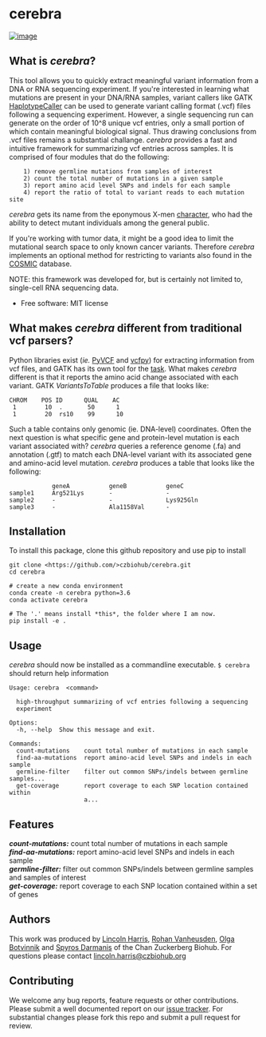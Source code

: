 cerebra
================================

[![image](https://img.shields.io/pypi/v/%7B%7B%20cookiecutter.repo_name%20%7D%7D.svg)](https://pypi.python.org/pypi/%7B%7B%20cookiecutter.repo_name%20%7D%7D)


What is _cerebra_?
-------------------------------------

This tool allows you to quickly extract meaningful variant information from a DNA or RNA sequencing experiment. If you're interested in learning what mutations are present in your DNA/RNA samples, variant callers like GATK [HaplotypeCaller](https://software.broadinstitute.org/gatk/documentation/tooldocs/3.8-0/org_broadinstitute_gatk_tools_walkers_haplotypecaller_HaplotypeCaller.php) can be used to generate variant calling format (.vcf) files following a sequencing experiment. However, a single sequencing run can generate on the order of 10^8 unique vcf entries, only a small portion of which contain meaningful biological signal. Thus drawing conclusions from .vcf files remains a substantial challange. _cerebra_ provides a fast and intuitive framework for summarizing vcf entries across samples. It is comprised of four modules that do the following:      

        1) remove germline mutations from samples of interest        
        2) count the total number of mutations in a given sample           
        3) report amino acid level SNPs and indels for each sample             
        4) report the ratio of total to variant reads to each mutation site      
        
_cerebra_ gets its name from the eponymous X-men [character](https://en.wikipedia.org/wiki/Cerebra), who had the ability to detect mutant individuals among the general public. 

If you're working with tumor data, it might be a good idea to limit the mutational search space to only known cancer variants. Therefore _cerebra_ implements an optional method for restricting to variants also found in the [COSMIC](https://cancer.sanger.ac.uk/cosmic) database.  

NOTE: this framework was developed for, but is certainly not limited to, single-cell RNA sequencing data. 

-   Free software: MIT license


What makes _cerebra_ different from traditional vcf parsers? 
-------------------------------------
Python libraries exist (_ie._ [PyVCF](https://pyvcf.readthedocs.io/en/latest/) and [vcfpy](https://vcfpy.readthedocs.io/en/stable/index.html)) for extracting information from vcf files, and GATK has its own tool for the [task](https://software.broadinstitute.org/gatk/documentation/tooldocs/3.8-0/org_broadinstitute_gatk_tools_walkers_variantutils_VariantsToTable.php). What makes _cerebra_ different is that it reports the amino acid change associated with each variant. GATK _VariantsToTable_ produces a file that looks like: 
 
    CHROM    POS ID      QUAL    AC
     1        10  .       50      1
     1        20  rs10    99      10

Such a table contains only genomic (ie. DNA-level) coordinates. Often the next question is what specific gene and protein-level mutation is each variant associated with? _cerebra_ queries a reference genome (.fa) and annotation (.gtf) to match each DNA-level variant with its associated gene and amino-acid level mutation. _cerebra_ produces a table that looks like the following: 
                
                geneA           geneB           geneC
    sample1     Arg521Lys       -               -
    sample2     -               -               Lys925Gln
    sample3     -               Ala1158Val      -


Installation
------------

To install this package, clone this github repository and use pip to install

```
git clone <https://github.com/>czbiohub/cerebra.git 
cd cerebra 

# create a new conda environment
conda create -n cerebra python=3.6
conda activate cerebra

# The '.' means install *this*, the folder where I am now.
pip install -e . 
```

Usage
-----

_cerebra_ should now be installed as a commandline executable. 
`$ cerebra` should return help information

```
Usage: cerebra  <command>

  high-throughput summarizing of vcf entries following a sequencing
  experiment

Options:
  -h, --help  Show this message and exit.

Commands:
  count-mutations    count total number of mutations in each sample
  find-aa-mutations  report amino-acid level SNPs and indels in each sample
  germline-filter    filter out common SNPs/indels between germline samples...
  get-coverage       report coverage to each SNP location contained within
                     a...
```


Features
--------
***count-mutations:*** count total number of mutations in each sample         
***find-aa-mutations:*** report amino-acid level SNPs and indels in each sample            
***germline-filter:*** filter out common SNPs/indels between germline samples and samples of interest          
***get-coverage:*** report coverage to each SNP location contained within a set of genes  


Authors
--------
This work was produced by [Lincoln Harris](https://github.com/lincoln-harris), [Rohan Vanheusden](https://github.com/rvanheusden), [Olga Botvinnik](https://github.com/olgabot) and [Spyros Darmanis](https://spyrosdarmanis.wixsite.com/mylab) of the Chan Zuckerberg Biohub. For questions please contact lincoln.harris@czbiohub.org


Contributing
--------
We welcome any bug reports, feature requests or other contributions. Please submit a well documented report on our [issue tracker](https://github.com/czbiohub/cerebra/issues). For substantial changes please fork this repo and submit a pull request for review. 
